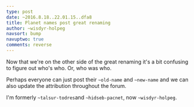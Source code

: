 ```yaml
---
type: post
date: ~2016.8.18..22.01.15..dfa8
title: Planet names post great renaming
author: ~wisdyr-holpeg
navsort: bump
navuptwo: true
comments: reverse
---
```


Now that we're on the other side of the great renaming it's a bit confusing to figure out who's who.  Or, who was who.

Perhaps everyone can just post their `~old-name` and `~new-name` and we can also update the attribution throughout the forum.

I'm formerly `~talsur-todres`and `~hidseb-pacnet`, now `~wisdyr-holpeg`.